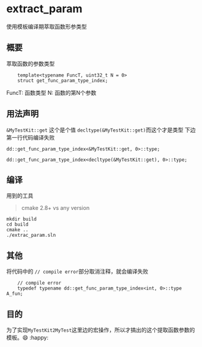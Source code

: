 # extract_param
使用模板编译期萃取函数形参类型

## 概要
萃取函数的参数类型

```
	template<typename FuncT, uint32_t N = 0>
	struct get_func_param_type_index;
```
FuncT: 函数类型
N: 函数的第N个参数


## 用法声明
`&MyTestKit::get` 这个是个值
`decltype(&MyTestKit::get)`而这个才是类型
下边第一行代码编译失败

```
dd::get_func_param_type_index<&MyTestKit::get, 0>::type;

dd::get_func_param_type_index<decltype(&MyTestKit::get), 0>::type;
```


## 编译
用到的工具
> cmake 2.8+
> vs any version

```
mkdir build
cd build
cmake ..
./extrac_param.sln
```

## 其他
将代码中的 `// compile error`部分取消注释，就会编译失败

```
	// compile error
	typedef typename dd::get_func_param_type_index<int, 0>::type A_fun;
```


## 目的
为了实现`MyTestKit2MyTest`这里边的宏操作，所以才搞出的这个提取函数参数的模板。
​:smile:​ ​:happy:​
